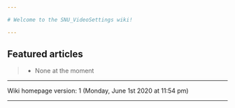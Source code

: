 ```yaml
---

# Welcome to the SNU_VideoSettings wiki!

---
```


## Featured articles

> * None at the moment

---

Wiki homepage version: 1 (Monday, June 1st 2020 at 11:54 pm)

---
